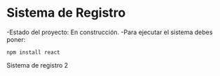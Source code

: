 <h1>Sistema de Registro</h1>

-Estado del proyecto: En construcción.
-Para ejecutar el sistema debes poner: 

```npm install react```

Sistema de registro 2
